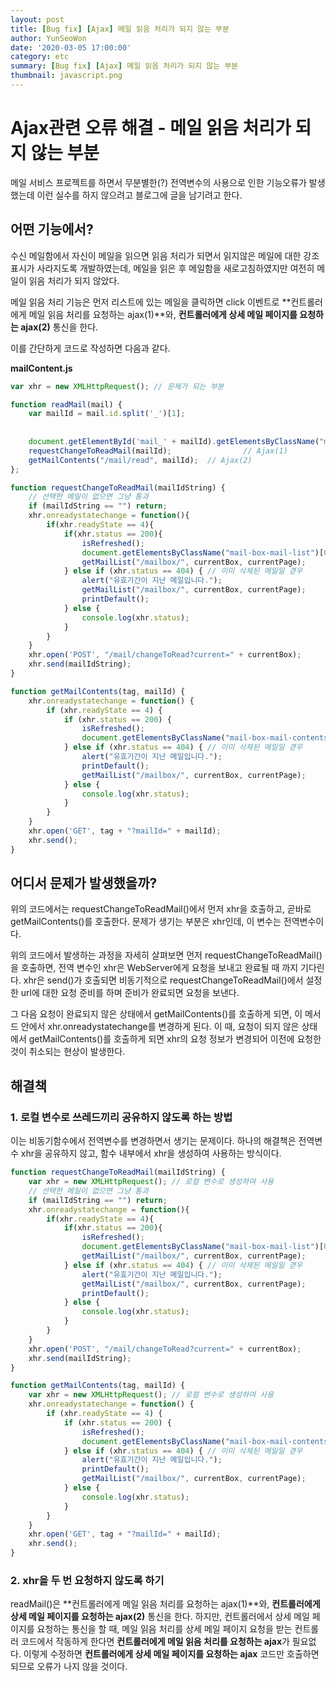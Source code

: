 ```yaml
---
layout: post
title: [Bug fix] [Ajax] 메일 읽음 처리가 되지 않는 부분
author: YunSeoWon
date: '2020-03-05 17:00:00'
category: etc
summary: [Bug fix] [Ajax] 메일 읽음 처리가 되지 않는 부분
thumbnail: javascript.png
---
```






# Ajax관련 오류 해결 - 메일 읽음 처리가 되지 않는 부분

메일 서비스 프로젝트를 하면서 무분별한(?) 전역변수의 사용으로 인한 기능오류가 발생했는데 이런 실수를 하지 않으려고 블로그에 글을 남기려고 한다.



## 어떤 기능에서?

수신 메일함에서 자신이 메일을 읽으면 읽음 처리가 되면서 읽지않은 메일에 대한 강조 표시가 사라지도록 개발하였는데, 메일을 읽은 후 메일함을 새로고침하였지만 여전히 메일이 읽음 처리가 되지 않았다.

메일 읽음 처리 기능은 먼저 리스트에 있는 메일을 클릭하면 click 이벤트로 **컨트롤러에게 메일 읽음 처리를 요청하는 ajax(1)**와, **컨트롤러에게 상세 메일 페이지를 요청하는 ajax(2)** 통신을 한다.

이를 간단하게 코드로 작성하면 다음과 같다.



**mailContent.js**

```javascript
var xhr = new XMLHttpRequest();	// 문제가 되는 부분

function readMail(mail) {
    var mailId = mail.id.split('_')[1];
    
  	
    document.getElementById('mail_' + mailId).getElementsByClassName("mail-title")[0].style = "";
  	requestChangeToReadMail(mailId);				// Ajax(1)
    getMailContents("/mail/read", mailId);	// Ajax(2)
};

function requestChangeToReadMail(mailIdString) {
    // 선택한 메일이 없으면 그냥 통과
    if (mailIdString == "") return;
    xhr.onreadystatechange = function(){
        if(xhr.readyState == 4){
            if(xhr.status == 200){
                isRefreshed();
                document.getElementsByClassName("mail-box-mail-list")[0].innerHTML = (xhr.responseText);
                getMailList("/mailbox/", currentBox, currentPage);
            } else if (xhr.status == 404) { // 이미 삭제된 메일일 겯우
                alert("유효기간이 지난 메일입니다.");
                getMailList("/mailbox/", currentBox, currentPage);
                printDefault();
            } else {
                console.log(xhr.status);
            }
        }
    }
    xhr.open('POST', "/mail/changeToRead?current=" + currentBox);
    xhr.send(mailIdString);
}

function getMailContents(tag, mailId) {
    xhr.onreadystatechange = function() {
        if (xhr.readyState == 4) {
            if (xhr.status == 200) {
                isRefreshed();
                document.getElementsByClassName("mail-box-mail-contents")[0].innerHTML = (xhr.responseText);
            } else if (xhr.status == 404) { // 이미 삭제된 메일일 겯우
                alert("유효기간이 지난 메일입니다.");
                printDefault();
                getMailList("/mailbox/", currentBox, currentPage);
            } else {
                console.log(xhr.status);
            }
        }
    }
    xhr.open('GET', tag + "?mailId=" + mailId);
    xhr.send();
}
```



## 어디서 문제가 발생했을까?

위의 코드에서는 requestChangeToReadMail()에서 먼저 xhr을 호출하고, 곧바로 getMailContents()를 호출한다. 문제가 생기는 부분은 xhr인데, 이 변수는 전역변수이다.

위의 코드에서 발생하는 과정을 자세히 살펴보면 먼저 requestChangeToReadMail()을 호출하면, 전역 변수인 xhr은 WebServer에게 요청을 보내고 완료될 때 까지 기다린다. xhr은 send()가 호출되면 비동기적으로  requestChangeToReadMail()에서 설정한 url에 대한 요청 준비를 하며 준비가 완료되면 요청을 보낸다.

그 다음 요청이 완료되지 않은 상태에서 getMailContents()를 호출하게 되면, 이 메서드 안에서 xhr.onreadystatechange를 변경하게 된다. 이 때, 요청이 되지 않은 상태에서 getMailContents()를 호출하게 되면 xhr의 요청 정보가 변경되어 이전에 요청한 것이 취소되는 현상이 발생한다.



## 해결책

### 1. 로컬 변수로 쓰레드끼리 공유하지 않도록 하는 방법

이는 비동기함수에서 전역변수를 변경하면서 생기는 문제이다. 하나의 해결책은 전역변수 xhr을 공유하지 않고, 함수 내부에서 xhr을 생성하여 사용하는 방식이다.

```javascript
function requestChangeToReadMail(mailIdString) {
    var xhr = new XMLHttpRequest();	// 로컬 변수로 생성하여 사용
    // 선택한 메일이 없으면 그냥 통과
    if (mailIdString == "") return;
    xhr.onreadystatechange = function(){
        if(xhr.readyState == 4){
            if(xhr.status == 200){
                isRefreshed();
                document.getElementsByClassName("mail-box-mail-list")[0].innerHTML = (xhr.responseText);
                getMailList("/mailbox/", currentBox, currentPage);
            } else if (xhr.status == 404) { // 이미 삭제된 메일일 겯우
                alert("유효기간이 지난 메일입니다.");
                getMailList("/mailbox/", currentBox, currentPage);
                printDefault();
            } else {
                console.log(xhr.status);
            }
        }
    }
    xhr.open('POST', "/mail/changeToRead?current=" + currentBox);
    xhr.send(mailIdString);
}

function getMailContents(tag, mailId) {
  	var xhr = new XMLHttpRequest();	// 로컬 변수로 생성하여 사용
    xhr.onreadystatechange = function() {
        if (xhr.readyState == 4) {
            if (xhr.status == 200) {
                isRefreshed();
                document.getElementsByClassName("mail-box-mail-contents")[0].innerHTML = (xhr.responseText);
            } else if (xhr.status == 404) { // 이미 삭제된 메일일 겯우
                alert("유효기간이 지난 메일입니다.");
                printDefault();
                getMailList("/mailbox/", currentBox, currentPage);
            } else {
                console.log(xhr.status);
            }
        }
    }
    xhr.open('GET', tag + "?mailId=" + mailId);
    xhr.send();
}
```



### 2. xhr을 두 번 요청하지 않도록 하기

readMail()은 **컨트롤러에게 메일 읽음 처리를 요청하는 ajax(1)**와, **컨트롤러에게 상세 메일 페이지를 요청하는 ajax(2)** 통신을 한다. 하지만, 컨트롤러에서 상세 메일 페이지를 요청하는 통신을 할 때, 메일 읽음 처리를 상세 메일 페이지 요청을 받는 컨트롤러 코드에서 작동하게 한다면 **컨트롤러에게 메일 읽음 처리를 요청하는 ajax**가 필요없다. 이렇게 수정하면  **컨트롤러에게 상세 메일 페이지를 요청하는 ajax** 코드만 호출하면 되므로 오류가 나지 않을 것이다.